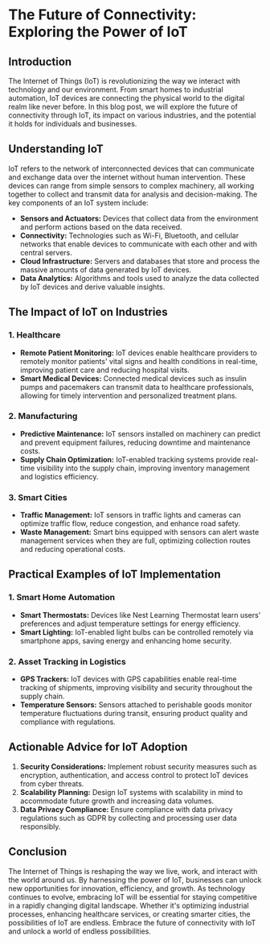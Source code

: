 # The Future of Connectivity: Exploring the Power of IoT

## Introduction

The Internet of Things (IoT) is revolutionizing the way we interact with technology and our environment. From smart homes to industrial automation, IoT devices are connecting the physical world to the digital realm like never before. In this blog post, we will explore the future of connectivity through IoT, its impact on various industries, and the potential it holds for individuals and businesses.

## Understanding IoT

IoT refers to the network of interconnected devices that can communicate and exchange data over the internet without human intervention. These devices can range from simple sensors to complex machinery, all working together to collect and transmit data for analysis and decision-making. The key components of an IoT system include:

- **Sensors and Actuators:** Devices that collect data from the environment and perform actions based on the data received.
- **Connectivity:** Technologies such as Wi-Fi, Bluetooth, and cellular networks that enable devices to communicate with each other and with central servers.
- **Cloud Infrastructure:** Servers and databases that store and process the massive amounts of data generated by IoT devices.
- **Data Analytics:** Algorithms and tools used to analyze the data collected by IoT devices and derive valuable insights.

## The Impact of IoT on Industries

### 1. Healthcare

- **Remote Patient Monitoring:** IoT devices enable healthcare providers to remotely monitor patients' vital signs and health conditions in real-time, improving patient care and reducing hospital visits.
- **Smart Medical Devices:** Connected medical devices such as insulin pumps and pacemakers can transmit data to healthcare professionals, allowing for timely intervention and personalized treatment plans.

### 2. Manufacturing

- **Predictive Maintenance:** IoT sensors installed on machinery can predict and prevent equipment failures, reducing downtime and maintenance costs.
- **Supply Chain Optimization:** IoT-enabled tracking systems provide real-time visibility into the supply chain, improving inventory management and logistics efficiency.

### 3. Smart Cities

- **Traffic Management:** IoT sensors in traffic lights and cameras can optimize traffic flow, reduce congestion, and enhance road safety.
- **Waste Management:** Smart bins equipped with sensors can alert waste management services when they are full, optimizing collection routes and reducing operational costs.

## Practical Examples of IoT Implementation

### 1. Smart Home Automation

- **Smart Thermostats:** Devices like Nest Learning Thermostat learn users' preferences and adjust temperature settings for energy efficiency.
- **Smart Lighting:** IoT-enabled light bulbs can be controlled remotely via smartphone apps, saving energy and enhancing home security.

### 2. Asset Tracking in Logistics

- **GPS Trackers:** IoT devices with GPS capabilities enable real-time tracking of shipments, improving visibility and security throughout the supply chain.
- **Temperature Sensors:** Sensors attached to perishable goods monitor temperature fluctuations during transit, ensuring product quality and compliance with regulations.

## Actionable Advice for IoT Adoption

1. **Security Considerations:** Implement robust security measures such as encryption, authentication, and access control to protect IoT devices from cyber threats.
2. **Scalability Planning:** Design IoT systems with scalability in mind to accommodate future growth and increasing data volumes.
3. **Data Privacy Compliance:** Ensure compliance with data privacy regulations such as GDPR by collecting and processing user data responsibly.

## Conclusion

The Internet of Things is reshaping the way we live, work, and interact with the world around us. By harnessing the power of IoT, businesses can unlock new opportunities for innovation, efficiency, and growth. As technology continues to evolve, embracing IoT will be essential for staying competitive in a rapidly changing digital landscape. Whether it's optimizing industrial processes, enhancing healthcare services, or creating smarter cities, the possibilities of IoT are endless. Embrace the future of connectivity with IoT and unlock a world of endless possibilities.